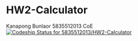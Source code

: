 # HW2-Calculator
Kanapong Bunlaor 5835512013 CoE <br>
[![Codeship Status for 5835512013/HW2-Calculator](https://app.codeship.com/projects/dbb37ed0-e44e-0137-2852-0ac16517213a/status?branch=master)](https://app.codeship.com/projects/ba677640-e4f3-0137-1401-3a9c38f63862)
